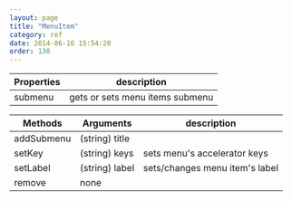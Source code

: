 ```yaml
---
layout: page
title: "MenuItem"
category: ref
date: 2014-06-16 15:54:20
order: 130
---
```




Properties | description
---------- | -----------
submenu | gets or sets menu items submenu



Methods  | Arguments | description
-------- | --------- | ------------
addSubmenu | (string) title | 
setKey | (string) keys | sets menu's accelerator keys
setLabel | (string) label | sets/changes menu item's label
remove | none |
